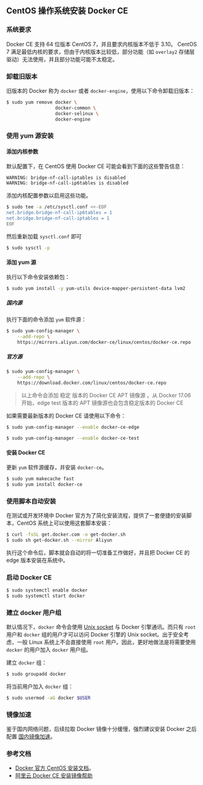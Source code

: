 ## CentOS 操作系统安装 Docker CE

### 系统要求

Docker CE 支持 64 位版本 CentOS 7，并且要求内核版本不低于 3.10。 CentOS 7 满足最低内核的要求，但由于内核版本比较低，部分功能（如 `overlay2` 存储层驱动）无法使用，并且部分功能可能不太稳定。

### 卸载旧版本

旧版本的 Docker 称为 `docker` 或者 `docker-engine`，使用以下命令卸载旧版本：

```bash
$ sudo yum remove docker \
                  docker-common \
                  docker-selinux \
                  docker-engine
```
### 使用 yum 源安装

#### 添加内核参数

默认配置下，在 CentOS 使用 Docker CE 可能会看到下面的这些警告信息：

```bash
WARNING: bridge-nf-call-iptables is disabled
WARNING: bridge-nf-call-ip6tables is disabled
```

添加内核配置参数以启用这些功能。

```bash
$ sudo tee -a /etc/sysctl.conf <<-EOF
net.bridge.bridge-nf-call-ip6tables = 1
net.bridge.bridge-nf-call-iptables = 1
EOF
```

然后重新加载 `sysctl.conf` 即可

```bash
$ sudo sysctl -p
```

#### 添加 yum 源

执行以下命令安装依赖包：

```bash
$ sudo yum install -y yum-utils device-mapper-persistent-data lvm2
```

##### 国内源

执行下面的命令添加 `yum` 软件源：

```bash
$ sudo yum-config-manager \
    --add-repo \
    https://mirrors.aliyun.com/docker-ce/linux/centos/docker-ce.repo
```

##### 官方源

```bash
$ sudo yum-config-manager \
    --add-repo \
    https://download.docker.com/linux/centos/docker-ce.repo
```

>以上命令会添加 稳定 版本的 Docker CE APT 镜像源 。从 Docker 17.06 开始，edge test 版本的 APT 镜像源也会包含稳定版本的 Docker CE

如果需要最新版本的 Docker CE 请使用以下命令：

```bash
$ sudo yum-config-manager --enable docker-ce-edge
```

```bash
$ sudo yum-config-manager --enable docker-ce-test
```

#### 安装 Docker CE

更新 `yum` 软件源缓存，并安装 `docker-ce`。

```bash
$ sudo yum makecache fast
$ sudo yum install docker-ce
```

### 使用脚本自动安装

在测试或开发环境中 Docker 官方为了简化安装流程，提供了一套便捷的安装脚本，CentOS 系统上可以使用这套脚本安装：

```bash
$ curl -fsSL get.docker.com -o get-docker.sh
$ sudo sh get-docker.sh --mirror Aliyun
```

执行这个命令后，脚本就会自动的将一切准备工作做好，并且把 Docker CE 的 edge 版本安装在系统中。

### 启动 Docker CE

```bash
$ sudo systemctl enable docker
$ sudo systemctl start docker
```

### 建立 docker 用户组

默认情况下，`docker` 命令会使用 [Unix socket](https://en.wikipedia.org/wiki/Unix_domain_socket) 与 Docker 引擎通讯。而只有 `root` 用户和 `docker` 组的用户才可以访问 Docker 引擎的 Unix socket。出于安全考虑，一般 Linux 系统上不会直接使用 `root` 用户。因此，更好地做法是将需要使用 `docker` 的用户加入 `docker` 用户组。

建立 `docker` 组：

```bash
$ sudo groupadd docker
```

将当前用户加入 `docker` 组：

```bash
$ sudo usermod -aG docker $USER
```

### 镜像加速

鉴于国内网络问题，后续拉取 Docker 镜像十分缓慢，强烈建议安装 Docker 之后配置 [国内镜像加速](/install/mirror.html)。

### 参考文档

* [Docker 官方 CentOS 安装文档](https://docs.docker.com/engine/installation/linux/docker-ce/centos/)。
* [阿里云 Docker CE 安装镜像帮助](https://yq.aliyun.com/articles/110806)

